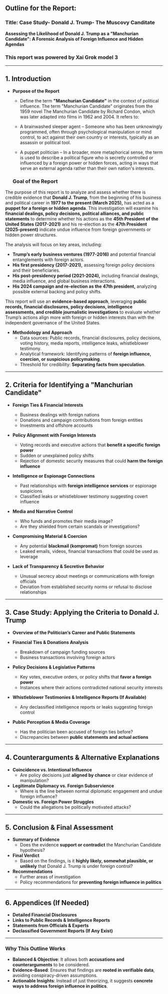 ## **Outline for the Report:**
### **Title:**  Case Study- Donald J. Trump- The Muscovy Canditate
**Assessing the Likelihood of Donald J. Trump as a "Manchurian Candidate": A Forensic Analysis of Foreign Influence and Hidden Agendas**

### **This report was powered by Xai Grok model 3**

---

## **1. Introduction**
   - **Purpose of the Report**  
     - Define the term **"Manchurian Candidate"** in the context of political influence. 
     The term "Manchurian Candidate" originates from the 1959 novel The Manchurian Candidate by Richard Condon, which was later adapted into films in 1962 and 2004. It refers to:

     - A brainwashed sleeper agent – Someone who has been unknowingly programmed, often through psychological manipulation or mind control, to act against their own country or interests, typically as an assassin or political tool.
     - A puppet politician – In a broader, more metaphorical sense, the term is used to describe a political figure who is secretly controlled or influenced by a foreign power or hidden forces, acting in ways that serve an external agenda rather than their own nation's interests. 
     
     ### **Goal of the Report**  

The purpose of this report is to analyze and assess whether there is credible evidence that **Donald J. Trump**, from the beginning of his business and political career in **1977 to the present (March 2025),** has acted as a **puppet for a foreign or hidden agenda**. This investigation will examine his **financial dealings, policy decisions, political alliances, and public statements** to determine whether his actions as the **45th President of the United States (2017-2021)** and his re-election as the **47th President (2025-present)** indicate undue influence from foreign governments or hidden power structures.  

The analysis will focus on key areas, including:  

- **Trump’s early business ventures (1977-2016)** and potential financial entanglements with foreign actors.  
- **His first presidency (2017-2021),** assessing foreign policy decisions and their beneficiaries.  
- **His post-presidency period (2021-2024),** including financial dealings, media influence, and global business interactions.  
- **His 2024 campaign and re-election as the 47th president,** analyzing possible external backing and policy shifts.  

This report will use an **evidence-based approach**, leveraging **public records, financial disclosures, policy decisions, intelligence assessments, and credible journalistic investigations** to evaluate whether Trump’s actions align more with foreign or hidden interests than with the independent governance of the United States.  

  
   - **Methodology and Approach**  
     - Data sources: Public records, financial disclosures, policy decisions, voting history, media reports, intelligence leaks, whistleblower testimony.  
     - Analytical framework: Identifying patterns of **foreign influence, coercion, or suspicious policymaking**.  
     - Threshold for credibility: **Separating facts from speculation**.

---

## **2. Criteria for Identifying a "Manchurian Candidate"**
   - **Foreign Ties & Financial Interests**  
     - Business dealings with foreign nations  
     - Donations and campaign contributions from foreign entities  
     - Investments and offshore accounts  

   - **Policy Alignment with Foreign Interests**  
     - Voting records and executive actions that **benefit a specific foreign power**  
     - Sudden or unexplained policy shifts  
     - Rejection of domestic security measures that could **harm the foreign influence**  

   - **Intelligence or Espionage Connections**  
     - Past relationships with **foreign intelligence services** or espionage suspicions  
     - Classified leaks or whistleblower testimony suggesting covert influence  

   - **Media and Narrative Control**  
     - Who funds and promotes their media image?  
     - Are they shielded from certain scandals or investigations?  

   - **Compromising Material & Coercion**  
     - Any potential **blackmail (kompromat)** from foreign sources  
     - Leaked emails, videos, financial transactions that could be used as leverage  

   - **Lack of Transparency & Secretive Behavior**  
     - Unusual secrecy about meetings or communications with foreign officials  
     - Deviation from established security norms or refusal to disclose relationships  

---

## **3. Case Study: Applying the Criteria to Donald J. Trump**
   - **Overview of the Politician’s Career and Public Statements**  
   - **Financial Ties & Donations Analysis**  
     - Breakdown of campaign funding sources  
     - Business transactions involving foreign actors  

   - **Policy Decisions & Legislative Patterns**  
     - Key votes, executive orders, or policy shifts that **favor a foreign power**  
     - Instances where their actions contradicted national security interests  

   - **Whistleblower Testimonies & Intelligence Reports (If Available)**  
     - Any declassified intelligence reports or leaks suggesting foreign control  

   - **Public Perception & Media Coverage**  
     - Has the politician been accused of foreign ties before?  
     - Discrepancies between **public statements and actual actions**  

---

## **4. Counterarguments & Alternative Explanations**
   - **Coincidence vs. Intentional Influence**  
     - Are policy decisions just **aligned by chance** or clear evidence of manipulation?  
   - **Legitimate Diplomacy vs. Foreign Subservience**  
     - Where is the line between normal diplomatic engagement and undue foreign influence?  
   - **Domestic vs. Foreign Power Struggles**  
     - Could the allegations be politically motivated attacks?  

---

## **5. Conclusion & Final Assessment**
   - **Summary of Evidence**  
     - Does the evidence **support or contradict** the Manchurian Candidate hypothesis?  
   - **Final Verdict**  
     - Based on the findings, is it **highly likely, somewhat plausible, or unlikely** that Donald J. Trump is under foreign control?  
   - **Recommendations**  
     - Further areas of investigation  
     - Policy recommendations for **preventing foreign influence in politics**  

---

## **6. Appendices (If Needed)**
   - **Detailed Financial Disclosures**  
   - **Links to Public Records & Intelligence Reports**  
   - **Statements from Officials & Experts**  
   - **Declassified Government Reports (If Any Exist)**  

---

### **Why This Outline Works**
- **Balanced & Objective**: It allows both **accusations and counterarguments** to be considered.  
- **Evidence-Based**: Ensures that findings are **rooted in verifiable data**, avoiding conspiracy-driven assumptions.  
- **Actionable Insights**: Instead of just theorizing, it suggests **concrete ways to address foreign influence in politics**.  
